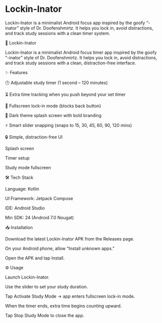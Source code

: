 # Lockin-Inator
Lockin-Inator is a minimalist Android focus app inspired by the goofy “-inator” style of Dr. Doofenshmirtz. It helps you lock in, avoid distractions, and track study sessions with a clean timer system.

🚀 Lockin-Inator

Lockin-Inator is a minimalist Android focus timer app inspired by the goofy “-inator” style of Dr. Doofenshmirtz. It helps you lock in, avoid distractions, and track study sessions with a clean, distraction-free interface.

✨ Features

🕒 Adjustable study timer (1 second – 120 minutes)

⏳ Extra time tracking when you push beyond your set timer

📱 Fullscreen lock-in mode (blocks back button)

🎨 Dark theme splash screen with bold branding

⚡ Smart slider snapping (snaps to 15, 30, 45, 60, 90, 120 mins)

🔒 Simple, distraction-free UI


Splash screen

Timer setup

Study mode fullscreen

🛠 Tech Stack

Language: Kotlin

UI Framework: Jetpack Compose

IDE: Android Studio

Min SDK: 24 (Android 7.0 Nougat)

📥 Installation

Download the latest Lockin-Inator APK from the Releases
 page.

On your Android phone, allow “Install unknown apps.”

Open the APK and tap Install.

⚙️ Usage

Launch Lockin-Inator.

Use the slider to set your study duration.

Tap Activate Study Mode → app enters fullscreen lock-in mode.

When the timer ends, extra time begins counting upward.

Tap Stop Study Mode to close the app.
